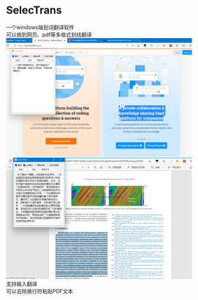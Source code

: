 # SelecTrans
一个windows端划词翻译软件  
可以做到网页、pdf等多格式划线翻译  
![Image text](https://github.com/xunbu/SelecTrans/blob/main/examplephoto/%E5%B1%8F%E5%B9%95%E6%88%AA%E5%9B%BE%202022-03-19%20171824.png)  
![Image text](https://github.com/xunbu/SelecTrans/blob/main/examplephoto/%E5%B1%8F%E5%B9%95%E6%88%AA%E5%9B%BE%202022-03-19%20172004.png)
支持输入翻译  
可以去除换行符粘贴PDF文本  

